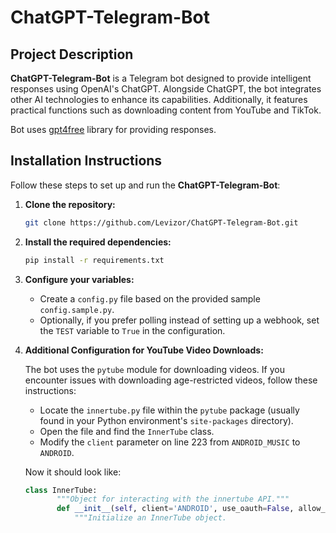 # ChatGPT-Telegram-Bot

## Project Description

**ChatGPT-Telegram-Bot** is a Telegram bot designed to provide intelligent responses using OpenAI's ChatGPT. Alongside ChatGPT, the bot integrates other AI technologies to enhance its capabilities. Additionally, it features practical functions such as downloading content from YouTube and TikTok.

Bot uses [gpt4free](https://github.com/xtekky/gpt4free) library for providing responses.

## Installation Instructions

Follow these steps to set up and run the **ChatGPT-Telegram-Bot**:

1. **Clone the repository:**
   ```bash
   git clone https://github.com/Levizor/ChatGPT-Telegram-Bot.git
   ```

2. **Install the required dependencies:**
   ```bash
   pip install -r requirements.txt
   ```

3. **Configure your variables:**
   - Create a `config.py` file based on the provided sample `config.sample.py`.
   - Optionally, if you prefer polling instead of setting up a webhook, set the `TEST` variable to `True` in the configuration.

4. **Additional Configuration for YouTube Video Downloads:**

   The bot uses the `pytube` module for downloading videos. If you encounter issues with downloading age-restricted videos, follow these instructions:

   - Locate the `innertube.py` file within the `pytube` package (usually found in your Python environment's `site-packages` directory).
   - Open the file and find the `InnerTube` class.
   - Modify the `client` parameter on line 223 from `ANDROID_MUSIC` to `ANDROID`.

   Now it should look like:
   
     ```innertube.py
     class InnerTube:
            """Object for interacting with the innertube API."""
            def __init__(self, client='ANDROID', use_oauth=False, allow_cache=True):
                """Initialize an InnerTube object.

     ```
